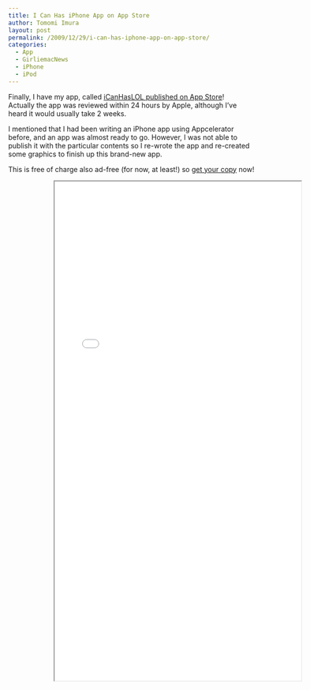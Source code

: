 ```yaml
---
title: I Can Has iPhone App on App Store
author: Tomomi Imura
layout: post
permalink: /2009/12/29/i-can-has-iphone-app-on-app-store/
categories:
  - App
  - GirliemacNews
  - iPhone
  - iPod
---
```

Finally, I have my app, called [iCanHasLOL published on App Store][1]!  
Actually the app was reviewed within 24 hours by Apple, although I&#8217;ve heard it would usually take 2 weeks. 

I mentioned that I had been writing an iPhone app using Appcelerator before, and an app was almost ready to go. However, I was not able to publish it with the particular contents so I re-wrote the app and re-created some graphics to finish up this brand-new app.

This is free of charge also ad-free (for now, at least!) so [get your copy][1] now!

<div style="width:320px;margin:0 auto"><iframe src="//player.vimeo.com/video/8146081" width="500" height="1012" webkitallowfullscreen mozallowfullscreen allowfullscreen></iframe></div>

 [1]: itms://itunes.apple.com/us/app/icanhaslol/id348582423?mt=8
